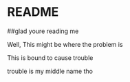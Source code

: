 # README

##glad youre reading me

Well, This might be where the problem is


This is bound to cause trouble

trouble is my middle name tho

